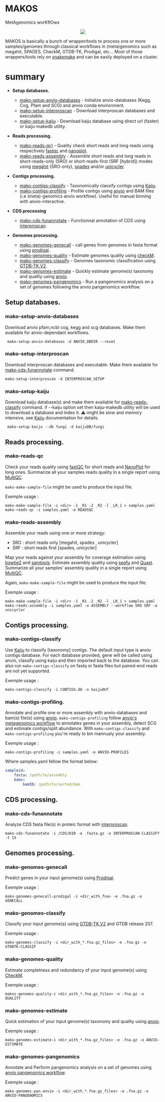 # MAKOS
MetAgenomics worKflOws 

<p align="center">
  <img src="mako.png">
</p>

MAKOS is basically a bunch of wrapper/tools to process one or more samples/genomes through classical workflows in (meta)genomics such as megahit, SPADES, CheckM, GTDB-TK, Prodigal, etc...
Most of those wrappers/tools rely on [snakemake](https://snakemake.readthedocs.io/en/stable/) and can be easily deployed on a cluster.

# summary

- **Setup databases.** 
	- [mako-setup-anvio-databases](#mako-setup-anvio-databases) - Initialize anvio-databases (Kegg, Cog, Pfam and SCG) and anvio conda environment. 
	- [mako-setup-interproscan](#mako-setup-interproscan) - Download interproscan databases and executable. 
	- [mako-setup-kaiju](#mako-setup-kaiju) - Download kaiju database using direct url (faster) or kaiju-makedb utility.


- **Reads processing.**
	- [mako-reads-qc)](#mako-reads-qc) - Quality check short reads and long reads using respectively [fastqc](https://github.com/s-andrews/FastQC) and [nanoplot](https://github.com/wdecoster/NanoPlot). 
	- [mako-reads-assembly](#mako-reads-assembly) - Assemble short reads and long reads in short-reads-only (SRO) or short-reads-first (SRF \[hybrid\]) modes using [megahit](https://github.com/voutcn/megahit) (SRO-only), [spades](https://github.com/ablab/spades) and/or [unicycler](https://github.com/rrwick/Unicycler).

- **Contigs processing.**
	- [mako-contigs-classify](#mako-contigs-classify) - Taxonomically classify contigs using [Kaiju](https://github.com/bioinformatics-centre/kaiju). 
	- [mako-contigs-profiling](#mako-genomes-profiling) - Profile contigs using [anvio](https://github.com/merenlab/anvio) and BAM files (i.e (meta)-genomics anvio workflow). Useful for manual binning with anvio-interactive. 
	
- **CDS processing**
	- [mako-cds-funannotate](#mako-cds-funannotate) - Functionnal annotation of CDS using [interproscan](https://interproscan-docs.readthedocs.io/en/latest).
	
- **Genomes processing.**
	- [mako-genomes-genecall](#mako-genomes-genecall) - call genes from genomes in fasta format using [prodigal](https://github.com/hyattpd/Prodigal). 
	- [mako-genomes-quality](#mako-genomes-quality) - Estimate genomes quality using [checkM](https://ecogenomics.github.io/CheckM/).
	- [mako-genomes-classify](#mako-genomes-classify) - Genomes taxonomic classification using [GTDB-TK.V2](https://ecogenomics.github.io/GTDBTk/).
	- [mako-genomes-estimate](#mako-genomes-estimate) - Quickly estimate genome(s) taxonomy and quality using [anvio](https://github.com/merenlab/anvio).
	- [mako-genomes-pangenomics](#mako-genomes-pangenomics) - Run a pangenomics analysis on a set of genomes following the anvio pangenomics workflow. 

	

	

## Setup databases.

### mako-setup-anvio-databases
Download anvio pfam,ncbi cog, kegg and scg databases. Make them available for anvio-dependant workflows.

```
 mako-setup-anvio-databases -d ANVIO_DBDIR --reset 
```

### mako-setup-interproscan
Download interproscan databases and executable. Make them available for [mako-cds-funannotate](#mako-cds-funannotate) command.

```
mako-setup-interproscan -d INTERPROSCAN_SETUP
```

### mako-setup-kaiju
Download kaiju database(s) and make them available for [mako-reads-classify](#mako-reads-classify) command.
if --kaiju option set then kaiju-makedb utility will be used to download a database and index it.
:warning: might be slow and memory intensive, see [Kaiju](https://github.com/bioinformatics-centre/kaiju) documentation for details.

```
 mako-setup-kaiju --db fungi -d kaijuDB/fungi
```


## Reads processing.
### mako-reads-qc
Check your reads quality using [fastQC](https://github.com/s-andrews/FastQC) for short reads and [NanoPlot](https://github.com/wdecoster/NanoPlot) for long ones. Summarize all your samples reads quality in a single report using [MultiQC](https://multiqc.info/).

`mako-make-sample-file` might be used to produce the input file.

Exemple usage :

```
mako-make-sample-file -i <dir> -1 _R1 -2 _R2 -l _LR_1 > samples.yaml
mako-reads-qc -i samples.yaml -o READSQC 
```

### mako-reads-assembly
Assemble your reads using one or more strategy:

- SRO : short reads only [megahit, spades , unicycler]
- SRF : short reads first [spades, unicycler]

Map your reads against your assembly for coverage estimation using [bowtie2](https://bowtie-bio.sourceforge.net/bowtie2/manual.shtml) and [samtools](http://www.htslib.org/).
Estimate assembly quality using [seqfu](https://github.com/telatin/seqfu2) and [Quast](https://github.com/ablab/quast).
Summarize all your samples' assembly quality in a single report using [MultiQC](https://multiqc.info/).

Again, `mako-make-sample-file` might be used to produce the input file.

Exemple usage :

```
mako-make-sample-file -i <dir> -1 _R1 -2 _R2 -l _LR_1 > samples.yaml
mako-reads-assembly -i samples.yaml -o ASSEMBLY --workflow SRO SRF -a unicycler
```

## Contigs processing.
### mako-contigs-classify
Use [Kaiju](https://github.com/bioinformatics-centre/kaiju) to classify [taxonomy] contigs. 
The default input type is anvio contigs database. For each database provided, gene will be called using anvio, classify using kaiju and then imported back to the database.
You can also run `mako-contigs-classify` on fastq or fasta files but paired-end reads are not yet supported.

Exemple usage :

```
mako-contigs-classify -i CONTIGS.db -o kaijuOUT
```

### mako-contigs-profiling.

Annotate and profile one or more assembly with anvio-databases and bam(s) file(s) using [anvio](https://github.com/merenlab/anvio). `mako-contigs-profiling` follow [anvio's metagenomics workflow](https://merenlab.org/2016/06/22/anvio-tutorial-v2) to annotates genes in your assembly, detect SCG and estimate contigs/split abundance. With `mako-contigs-classify` and `mako-contigs-profiling` you're ready to bin mannualy your assembly.

Exemple usage :

```
mako-contigs-profiling -i samples.yaml -o ANVIO-PROFILES
```
Where samples.yaml fellow the format below:

```yaml
sampleid:
	fasta: /path/to/assembly
	bams:
		bamID: /path/to/sorted/bam
```

## CDS processing.
### mako-cds-funannotate

Analyze CDS fasta file(s) in proteic format with [interproscan](https://interproscan-docs.readthedocs.io/en/latest).

```
mako-cds-funannotate -i /CDS/DIR -e .fasta.gz -o INTERPROSCAN-CLASSIFY -t 15
```



## Genomes processing.
### mako-genomes-genecall

Predict genes in your input genome(s) using [Prodigal](https://github.com/hyattpd/Prodigal).

Exemple usage :

```
mako-genomes-genecall-prodigal -i <dir_with_fna> -e .fna.gz -o GENECALL
```



### mako-genomes-classify

Classify your input genome(s) using [GTDB-TK.V2](https://ecogenomics.github.io/GTDBTk/) and GTDB release 207.

Exemple usage :

```
mako-genomes-classify -i <dir_with_*.fna.gz_files> -e .fna.gz -o GTDBTK-CLASSIF
```

### mako-genomes-quality

Estimate completness and redundancy of your input genome(s) using [CheckM](https://ecogenomics.github.io/CheckM/).

Exemple usage :

```
makos-genomes-quality-i <dir_with_*.fna.gz_files> -e .fna.gz -o QUALITY
```

### mako-genomes-estimate
Quick estimation of your input genome(s) taxonomy and quality using [anvio](https://github.com/merenlab/anvio).

Exemple usage :

```
mako-genomes-estimate-i <dir_with_*.fna.gz_files> -e .fna.gz -o ANVIO-ESTIMATE
```

### mako-genomes-pangenomics
Annotate and Perform pangenomics analysis on a set of genomes using [anvio pangenomics workflow](https://merenlab.org/2016/11/08/pangenomics-v2/#running-a-pangenome-analysis).

Exemple usage :

```
mako-genomes-pan-anvio -i <dir_with_*.fna.gz_files> -e .fna.gz -o ANVIO-PANGENOMICS
```

